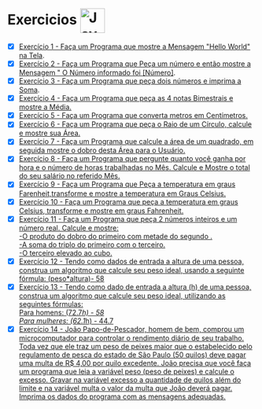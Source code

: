 # Exercicios <img align="center" alt="Java" height="50" width="" src="https://img.shields.io/badge/Java-ED8B00?style=for-the-badge&logo=java&logoColor=white"/>

 

  - [x] [Exercício 1 - Faça um Programa que mostre a Mensagem "Hello World" na Tela](https://github.com/Giovani-Gomes/Exercicios-Java/tree/main/Exerc%C3%ADcio%2001). 
 - [x] [Exercício 2 - Faça um Programa que Peça um número e então mostre a Mensagem " O Número informado foi [Número]](https://github.com/Giovani-Gomes/Exercicios-Java/tree/main/Exerc%C3%ADcio%2002). 
 - [x] [Exercício 3 - Faça um Programa que peça dois números e imprima a Soma](https://github.com/Giovani-Gomes/Exercicios-Java/tree/main/Exerc%C3%ADcio%2003).
 - [x] [Exercício 4 - Faça um Programa que peça as 4 notas Bimestrais e mostre a Média.](https://github.com/Giovani-Gomes/Exercicios-Java/tree/main/Exerc%C3%ADcio%2004)
 - [x] [Exercício 5 - Faça um Programa que converta metros em Centímetros.](https://github.com/Giovani-Gomes/Exercicios-Java/tree/main/Exerc%C3%ADcio%2005) 
 - [x]  [Exercício 6 - Faça um Programa que peça o Raio de um Círculo, calcule e mostre sua Área.](https://github.com/Giovani-Gomes/Exercicios-Java/tree/main/Exerc%C3%ADcio%2006)
 - [x]  [Exercício 7 - Faça um Programa que calcule a área de um quadrado, em seguida mostre o dobro desta Área para o Usuário.](https://github.com/Giovani-Gomes/Exercicios-Java/tree/main/Exerc%C3%ADcio%2007) 
 - [x]  [Exercício 8 - Faça um Programa que pergunte quanto você ganha por hora e o número de horas trabalhadas no Mês. Calcule e Mostre o total do seu salário no referido Mês.](https://github.com/Giovani-Gomes/Exercicios-Java/tree/main/Exerc%C3%ADcio%2008)
 - [x] [Exercício 9 - Faça um Programa que Peça a temperatura em graus Farenheit,transforme e mostre a temperatura em Graus Celsius.](https://github.com/Giovani-Gomes/Exercicios-Java/tree/main/Exerc%C3%ADcio%2009)
 - [x] [Exercício 10 - Faça um Programa que peça a temperatura em graus Celsius, transforme e mostre em graus Fahrenheit.](https://github.com/Giovani-Gomes/Exercicios-Java/tree/main/Exerc%C3%ADcio%2010)
 - [x] [Exercício 11 - Faça um Programa que peça 2 números inteiros e um número real. Calcule e mostre: <br>
-O produto do dobro do primeiro com metade do segundo .<br>
-A soma do triplo do primeiro com o terceiro. <br>
-O terceiro elevado ao cubo.](https://github.com/Giovani-Gomes/Exercicios-Java/tree/main/Exerc%C3%ADcio%2011) 
- [x] [Exercício 12 - Tendo como dados de entrada a altura de uma pessoa, construa um algoritmo que calcule seu peso ideal, usando a seguinte fórmula: (peso*altura)- 58](https://github.com/Giovani-Gomes/Exercicios-Java/tree/main/Exerc%C3%ADcio%2012)
- [x] [Exercício 13 - Tendo como dado de entrada a altura (h) de uma pessoa, construa um algoritmo que calcule seu peso ideal, utilizando as seguintes fórmulas:<br>
 Para homens: (72.7*h) - 58 <br>
 Para mulheres: (62.1*h) - 44.7](https://github.com/Giovani-Gomes/Exercicios-Java/tree/main/Exerc%C3%ADcio%2013)
 - [x] [Exercício 14 - João Papo-de-Pescador, homem de bem, comprou um microcomputador para controlar o rendimento diário de seu trabalho. Toda vez que ele traz um peso de peixes maior que o estabelecido pelo regulamento de pesca do estado de São Paulo (50 quilos) deve pagar uma multa de R$ 4,00 por quilo excedente. João precisa que você faça um programa que leia a variável peso (peso de peixes) e calcule o excesso. Gravar na variável excesso a quantidade de quilos além do limite e na variável multa o valor da multa que João deverá pagar. Imprima os dados do programa com as mensagens adequadas.](https://github.com/Giovani-Gomes/Exercicios-Java/tree/main/Exerc%C3%ADcios%2014)
 <br>
 

 
 

